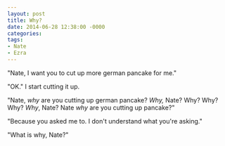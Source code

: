 ```yaml
---
layout: post
title: Why?
date: 2014-06-28 12:38:00 -0000
categories:
tags:
- Nate
- Ezra
---
```

"Nate, I want you to cut up more german pancake for me."

"OK." I start cutting it up.

"Nate, <em>why</em> are you cutting up german pancake? <em>Why,</em> Nate? Why? Why? Why? <em>Why</em>, Nate? Nate <em>why</em> are you cutting up pancake?"

"Because you asked me to. I don't understand what you're asking."

"What is why, Nate?"
